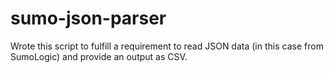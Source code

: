 # sumo-json-parser

Wrote this script to fulfill a requirement to read JSON data (in this case from SumoLogic) and provide an output as CSV.
